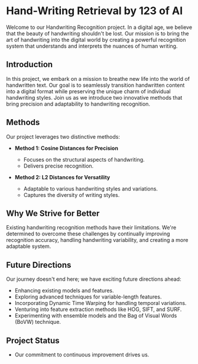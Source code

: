 # Hand-Writing Retrieval by 123 of AI
Welcome to our Handwriting Recognition project. In a digital age, we believe that the beauty of handwriting shouldn't be lost. Our mission is to bring the art of handwriting into the digital world by creating a powerful recognition system that understands and interprets the nuances of human writing.

## Introduction
In this project, we embark on a mission to breathe new life into the world of handwritten text. Our goal is to seamlessly transition handwritten content into a digital format while preserving the unique charm of individual handwriting styles. Join us as we introduce two innovative methods that bring precision and adaptability to handwriting recognition.

## Methods
Our project leverages two distinctive methods:
- **Method 1: Cosine Distances for Precision**
  - Focuses on the structural aspects of handwriting.
  - Delivers precise recognition.

- **Method 2: L2 Distances for Versatility**
  - Adaptable to various handwriting styles and variations.
  - Captures the diversity of writing styles.

## Why We Strive for Better
Existing handwriting recognition methods have their limitations. We're determined to overcome these challenges by continually improving recognition accuracy, handling handwriting variability, and creating a more adaptable system.

## Future Directions
Our journey doesn't end here; we have exciting future directions ahead:
- Enhancing existing models and features.
- Exploring advanced techniques for variable-length features.
- Incorporating Dynamic Time Warping for handling temporal variations.
- Venturing into feature extraction methods like HOG, SIFT, and SURF.
- Experimenting with ensemble models and the Bag of Visual Words (BoVW) technique.

## Project Status
- Our commitment to continuous improvement drives us.
